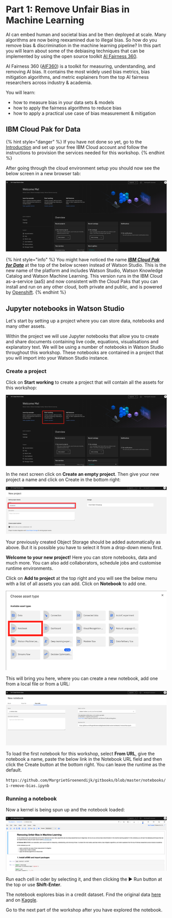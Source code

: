 # Part 1: Remove Unfair Bias in Machine Learning

AI can embed human and societal bias and be then deployed at scale. Many algorithms are now being reexamined due to illegal bias. So how do you remove bias & discrimination in the machine learning pipeline? In this part  you will learn about some of the debiasing techniques that can be implemented by using the open source toolkit [AI Fairness 360](https://aif360.mybluemix.net/).

AI Fairness 360 \([AIF360](https://github.com/Trusted-AI/AIF360)\) is a toolkit for measuring, understanding, and removing AI bias. It contains the most widely used bias metrics, bias mitigation algorithms, and metric explainers from the top AI fairness researchers across industry & academia.

You will learn:

* how to measure bias in your data sets & models
* how to apply the fairness algorithms to reduce bias
* how to apply a practical use case of bias measurement & mitigation

## IBM Cloud Pak for Data

{% hint style="danger" %}
If you have not done so yet, go to the [Introduction](https://margriet-groenendijk.gitbook.io/trusted-ai-workshop/introduction) and set up your free IBM Cloud account and follow the instructions to provision the services needed for this workshop.
{% endhint %}

After going through the cloud environment setup you should now see the below screen in a new browser tab:

![](.gitbook/assets/screenshot-2020-08-21-at-16.50.56%20%281%29.png)

{% hint style="info" %}
You might have noticed the name [_**IBM Cloud Pak for Data**_](https://www.ibm.com/uk-en/products/cloud-pak-for-data) at the top of the below screen instead of Watson Studio. This is the new name of the platform and includes Watson Studio, Watson Knowledge Catalog and Watson Machine Learning. This version runs in the IBM Cloud as-a-service \(aaS\) and now consistent with the Cloud Paks that you can install and run on any other cloud, both private and public, and is powered by [Openshift](https://www.openshift.com/).
{% endhint %}

## Jupyter notebooks in Watson Studio

Let's start by setting up a project where you can store data, notebooks and many other assets. 

Within the project we will use Jupyter notebooks that allow you to create and share documents containing live code, equations, visualisations and explanatory text. We will be using a number of notebooks in Watson Studio throughout this workshop. These notebooks are contained in a project that you will import into your Watson Studio instance.

### Create a project

Click on **Start working** to create a project that will contain all the assets for this workshop:

![](.gitbook/assets/screenshot-2020-08-21-at-16.50.56.png)

In the next screen click on **Create an empty project**. Then give your new project a name and click on Create in the bottom right:

![](.gitbook/assets/screenshot-2020-09-03-at-10.50.45.png)

Your previously created Object Storage should be added automatically as above. But it is possible you have to select it from a drop-down menu first.

**Welcome to your new project!** Here you can store notebooks, data and much more. You can also add collaborators, schedule jobs and customise runtime environments. 

Click on **Add to project** at the top right and you will see the below menu with a list of all assets you can add. Click on **Notebook** to add one.

![](.gitbook/assets/screenshot-2020-09-03-at-10.56.21.png)

This will bring you here, where you can create a new notebook, add one from a local file or from a URL:

![](.gitbook/assets/screenshot-2020-09-03-at-11.22.15.png)

To load the first notebook for this workshop, select **From URL**, give the notebook a name, paste the below link in the Notebook URL field and then click the Create button at the bottom right. You can leave the runtime as the default. 

`https://github.com/MargrietGroenendijk/gitbooks/blob/master/notebooks/1-remove-bias.ipynb`

### Running a notebook

Now a kernel is being spun up and the notebook loaded:

![](.gitbook/assets/screenshot-2020-09-03-at-11.28.05.png)

Run each cell in oder by selecting it, and then clicking the ▶︎ Run button at the top or use **Shift-Enter**. 

The notebook explores bias in a credit dataset. Find the original data [here](https://archive.ics.uci.edu/ml/datasets/Statlog+%28German+Credit+Data%29) and on [Kaggle](https://www.kaggle.com/uciml/german-credit). 

Go to the next part of the workshop after you have explored the notebook.

